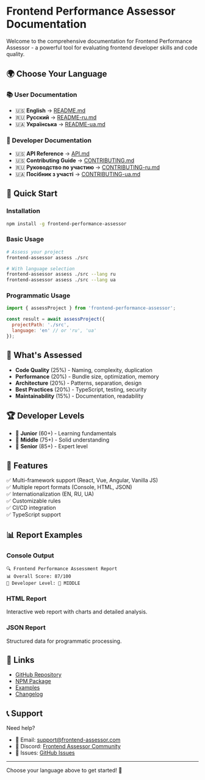 # Frontend Performance Assessor Documentation

Welcome to the comprehensive documentation for Frontend Performance Assessor - a powerful tool for evaluating frontend developer skills and code quality.

## 🌍 Choose Your Language

### 📚 User Documentation
- 🇺🇸 **English** → [README.md](../README.md)
- 🇷🇺 **Русский** → [README-ru.md](README-ru.md)  
- 🇺🇦 **Українська** → [README-ua.md](README-ua.md)

### 🔧 Developer Documentation
- 🇺🇸 **API Reference** → [API.md](API.md)
- 🇺🇸 **Contributing Guide** → [CONTRIBUTING.md](CONTRIBUTING.md)
- 🇷🇺 **Руководство по участию** → [CONTRIBUTING-ru.md](CONTRIBUTING-ru.md)
- 🇺🇦 **Посібник з участі** → [CONTRIBUTING-ua.md](CONTRIBUTING-ua.md)

## 📖 Quick Start

### Installation
```bash
npm install -g frontend-performance-assessor
```

### Basic Usage
```bash
# Assess your project
frontend-assessor assess ./src

# With language selection
frontend-assessor assess ./src --lang ru
frontend-assessor assess ./src --lang ua
```

### Programmatic Usage
```javascript
import { assessProject } from 'frontend-performance-assessor';

const result = await assessProject({
  projectPath: './src',
  language: 'en' // or 'ru', 'ua'
});
```

## 🎯 What's Assessed

- **Code Quality** (25%) - Naming, complexity, duplication
- **Performance** (20%) - Bundle size, optimization, memory
- **Architecture** (20%) - Patterns, separation, design
- **Best Practices** (20%) - TypeScript, testing, security
- **Maintainability** (15%) - Documentation, readability

## 🏆 Developer Levels

- 🌱 **Junior** (60+) - Learning fundamentals
- 🌿 **Middle** (75+) - Solid understanding
- 🌳 **Senior** (85+) - Expert level

## 🚀 Features

✅ Multi-framework support (React, Vue, Angular, Vanilla JS)  
✅ Multiple report formats (Console, HTML, JSON)  
✅ Internationalization (EN, RU, UA)  
✅ Customizable rules  
✅ CI/CD integration  
✅ TypeScript support  

## 📊 Report Examples

### Console Output
```
🔍 Frontend Performance Assessment Report
📊 Overall Score: 87/100
🎯 Developer Level: 🌿 MIDDLE
```

### HTML Report
Interactive web report with charts and detailed analysis.

### JSON Report
Structured data for programmatic processing.

## 🔗 Links

- [GitHub Repository](https://github.com/pwplains9/Front-end-performance-assessment-module)
- [NPM Package](https://www.npmjs.com/package/frontend-performance-assessor)
- [Examples](../examples/)
- [Changelog](../CHANGELOG.md)

## 📞 Support

Need help? 
- 📧 Email: support@frontend-assessor.com
- 💬 Discord: [Frontend Assessor Community](https://discord.gg/frontend-assessor)
- 🐛 Issues: [GitHub Issues](https://github.com/pwplains9/Front-end-performance-assessment-module/issues)

---

Choose your language above to get started! 🚀
